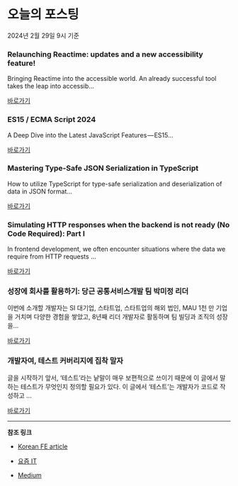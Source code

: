 # 오늘의 포스팅 
2024년 2월 29일 9시 기준 

### Relaunching Reactime: updates and a new accessibility feature! 

 Bringing Reactime into the accessible world. An already successful tool takes the leap into accessib... 

 [바로가기](https://medium.com/m/signin?actionUrl=https%3A%2F%2Fmedium.com%2F_%2Fbookmark%2Fp%2F1f0fd3a5bd8c&operation=register&redirect=https%3A%2F%2Fmedium.com%2F%40evaury%2Frelaunching-reactime-updates-and-a-new-accessibility-feature-1f0fd3a5bd8c&source=---------0-84----------react------bookmark_preview----73a0e4bd_ea30_4f72_a9ed_c9738d3f1ce0-------) 

### ES15 / ECMA Script 2024 

 A Deep Dive into the Latest JavaScript Features — ES15... 

 [바로가기](https://medium.com/m/signin?actionUrl=https%3A%2F%2Fmedium.com%2F_%2Fbookmark%2Fp%2F5b316636b8ca&operation=register&redirect=https%3A%2F%2Fblog.stackademic.com%2Fes15-ecma-script-2024-5b316636b8ca&source=---------0-84----------javascript------bookmark_preview----9b4bc436_5e03_4239_a0c5_c03bd7f964cc-------) 

### Mastering Type-Safe JSON Serialization in TypeScript 

 How to utilize TypeScript for type-safe serialization and deserialization of data in JSON format... 

 [바로가기](https://medium.com/m/signin?actionUrl=https%3A%2F%2Fmedium.com%2F_%2Fbookmark%2Fp%2Fb898a0316741&operation=register&redirect=https%3A%2F%2Fitnext.io%2Fmastering-type-safe-json-serialization-in-typescript-b898a0316741&source=---------0-84----------typescript------bookmark_preview----7bd30039_e4e3_4deb_9470_ac94987ed7b0-------) 

### Simulating HTTP responses when the backend is not ready (No Code Required): Part I 

 In frontend development, we often encounter situations where the data we require from HTTP requests ... 

 [바로가기](https://medium.com/m/signin?actionUrl=https%3A%2F%2Fmedium.com%2F_%2Fbookmark%2Fp%2Ff7088e8024b7&operation=register&redirect=https%3A%2F%2Fmedium.com%2F%40cael19%2Fsimulating-http-responses-when-the-backend-is-not-ready-no-code-required-part-i-f7088e8024b7&source=---------0-84----------frontend------bookmark_preview----2b357352_5e1c_4a27_96cd_cdfa95b1b309-------) 

### 성장에 회사를 활용하기: 당근 공통서비스개발 팀 박미정 리더 

 이번에 소개할 개발자는 SI 대기업, 스타트업, 스타트업의 해외 법인, MAU 1천 만 기업을 거치며 다양한 경험을 쌓았고, 8년째 리더 개발자로 활동하며 팀 빌딩과 조직의 성장을... 

 [바로가기](https://yozm.wishket.com/magazine/detail/2473/) 

### 개발자여, 테스트 커버리지에 집착 말자 

 글을 시작하기 앞서, ‘테스트’라는 낱말이 매우 보편적으로 쓰이기 때문에 이 글에서 말하는 테스트가 무엇인지 정의할 필요가 있다. 이 글에서 ‘테스트’는 개발자가 코드로 작성하고 ... 

 [바로가기](https://yozm.wishket.com/magazine/detail/2471/) 

---

**참조 링크**

- [Korean FE article](https://kofearticle.substack.com) 

- [요즘 IT](https://yozm.wishket.com/magazine) 

- [Medium](https://medium.com) 

